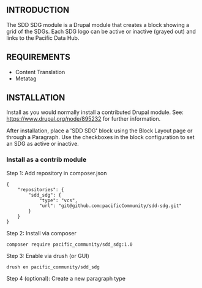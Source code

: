 ## INTRODUCTION

The SDD SDG module is a Drupal module that creates a block showing a grid of the SDGs. Each SDG logo can be active or inactive (grayed out) and links to the Pacific Data Hub.

## REQUIREMENTS

- Content Translation
- Metatag

## INSTALLATION

Install as you would normally install a contributed Drupal module.
See: https://www.drupal.org/node/895232 for further information.

After installation, place a 'SDD SDG' block using the Block Layout page or through a Paragraph. Use the checkboxes in the block configuration to set an SDG as active or inactive.

### Install as a contrib module

Step 1: Add repository in composer.json

```
{
    "repositories": {
        "sdd_sdg": {
            "type": "vcs",
            "url": "git@github.com:pacificCommunity/sdd-sdg.git"
        }
    }
}
```

Step 2: Install via composer

```
composer require pacific_community/sdd_sdg:1.0
```

Step 3: Enable via drush (or GUI)

```
drush en pacific_community/sdd_sdg
```

Step 4 (optional): Create a new paragraph type
